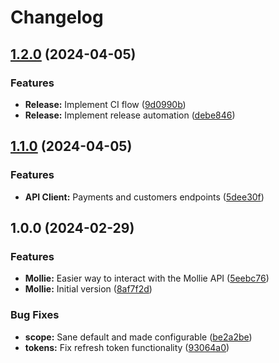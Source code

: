 # Changelog

## [1.2.0](https://github.com/wearethefoos/ueberauth_mollie/compare/v1.1.0...v1.2.0) (2024-04-05)


### Features

* **Release:** Implement CI flow ([9d0990b](https://github.com/wearethefoos/ueberauth_mollie/commit/9d0990b770ea9995f910551216d1857b7b42b441))
* **Release:** Implement release automation ([debe846](https://github.com/wearethefoos/ueberauth_mollie/commit/debe846451262be2a959dc8ab89c84f1a194b1d9))

## [1.1.0](https://github.com/wearethefoos/ueberauth_mollie/compare/v1.0.0...v1.1.0) (2024-04-05)


### Features

* **API Client:** Payments and customers endpoints ([5dee30f](https://github.com/wearethefoos/ueberauth_mollie/commit/5dee30f981876302d3df40f09d62ba1296c80dc2))

## 1.0.0 (2024-02-29)


### Features

* **Mollie:** Easier way to interact with the Mollie API ([5eebc76](https://github.com/wearethefoos/ueberauth_mollie/commit/5eebc7681f8f6b93ab94ef29b601c284fa3720da))
* **Mollie:** Initial version ([8af7f2d](https://github.com/wearethefoos/ueberauth_mollie/commit/8af7f2d175ee8e0ff3237ef409392375a9c38007))


### Bug Fixes

* **scope:** Sane default and made configurable ([be2a2be](https://github.com/wearethefoos/ueberauth_mollie/commit/be2a2bee7775dc5c9a40c0640c9dbecab71da3cb))
* **tokens:** Fix refresh token functionality ([93064a0](https://github.com/wearethefoos/ueberauth_mollie/commit/93064a0c9c618425140a7d2501162840e214bf3e))
